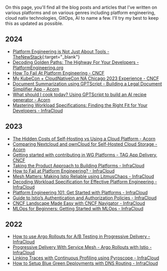 On this page, you'll find all the blog posts and articles that I've written on various platforms and on various genres including platform engineering, cloud nativ technologies, GitOps, AI to name a few. I'll try my best to keep this as updated as possible. 

2024
---
- [Platform Engineering is Not Just About Tools - TheNewStack](https://thenewstack.io/platform-engineering-is-not-just-about-the-tools/){:target="_blank"}
- [Decoding Golden Paths: The Highway For Your Developers - PlatformEngineering.org](https://platformengineering.org/blog/decoding-golden-paths-the-highway-for-your-developers)
- [How To Fail At Platform Engineering - CNCF](https://www.cncf.io/blog/2024/03/08/how-to-fail-at-platform-engineering/)
- [My KubeCon + CloudNativeCon NA Chicago 2023 Experience - CNCF](https://www.cncf.io/blog/2023/11/28/my-kubecon-cloudnativecon-na-chicago-2023-experience/)
- [Document Summarization using GPTScript - Building a Legal Document Simplifier App - Acorn](https://www.acorn.io/resources/tutorials/document-summarization-using-gptscript-building-a-legal-document-simplifier-app)
- [What should I cook today? Using GPTScript to build an AI recipe generator - Acorn](https://www.acorn.io/resources/tutorials/what-should-i-cook-today-using-gptscript-to-build-an-ai-recipe-generator)
- [Mastering Workload Specifications: Finding the Right Fit for Your Developers - InfraCloud](https://www.infracloud.io/blogs/mastering-workload-specifications/)

2023
---
- [The Hidden Costs of Self-Hosting vs Using a Cloud Platform - Acorn](https://www.acorn.io/resources/blog/the-hidden-costs-of-self-hosting-vs-using-a-cloud-platform-1)
- [Comparing Nextcloud and ownCloud for Self-Hosted Cloud Storage - Acorn](https://www.acorn.io/resources/blog/comparing-nextcloud-and-own-cloud-for-self-hosted-cloud-storage)
- [Getting started with contributing in WG Platforms - TAG App Delivery, CNCF](https://tag-app-delivery.cncf.io/blog/contributing-to-wg-platforms/)
- [Taking the Product Approach to Building Platforms - InfraCloud](https://infracloud.io/blogs/taking-product-approach-to-building-platforms/)
- [How to Fail at Platform Engineering? - InfraCloud](https://www.infracloud.io/blogs/how-to-fail-at-platform-engineering/)
- [Mesh Matters: Making Istio Reliable using LitmusChaos - InfraCloud](https://www.infracloud.io/blogs/making-istio-reliable-using-litmuschaos/)
- [Decoding Workload Specification for Effective Platform Engineering - InfraCloud](https://www.infracloud.io/blogs/decoding-workload-specification-for-effective-platform-engineering/)
- [Platform Engineering 101: Get Started with Platforms - InfraCloud](https://www.infracloud.io/blogs/platform-engineering-101/)
- [Guide to Istio’s Authentication and Authorization Policies - InfraCloud](https://www.infracloud.io/blogs/istio-authentication-authorization-policies/)
- [CNCF Landscape Made Easy with CNCF Navigator - InfraCloud](https://www.infracloud.io/blogs/cncf-landscape-navigator/)
- [MLOps for Beginners: Getting Started with MLOps - InfraCloud](https://www.infracloud.io/blogs/introduction-to-mlops/)

2022
---
- [How to use Argo Rollouts for A/B Testing in Progressive Delivery - InfraCloud](https://www.infracloud.io/blogs/progressive-delivery-ab-testing-argo-rollouts/)
- [Progressive Delivery With Service Mesh - Argo Rollouts with Istio - InfraCloud](https://www.infracloud.io/blogs/progressive-delivery-service-mesh-argo-rollouts-istio/)
- [Linking Traces with Continuous Profiling using Pyroscope - InfraCloud](https://www.infracloud.io/blogs/linking-traces-continuous-profiling-pyroscope/)
- [How to Setup Blue Green Deployments with DNS Routing - InfraCloud](https://www.infracloud.io/blogs/blue-green-deployments-dns-routing/)
